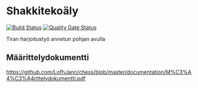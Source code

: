 # Shakkitekoäly
[![Build Status](https://travis-ci.org/LofhJann/chess.svg?branch=master)](https://travis-ci.org/LofhJann/chess) 
[![Quality Gate Status](https://sonarcloud.io/api/project_badges/measure?project=LofhJann_chess&metric=alert_status)](https://sonarcloud.io/dashboard?id=LofhJann_chess)

Tiran harjoitustyö annetun pohjan avulla

## Määrittelydokumentti

https://github.com/LofhJann/chess/blob/master/documentation/M%C3%A4%C3%A4rittelydokumentti.pdf
